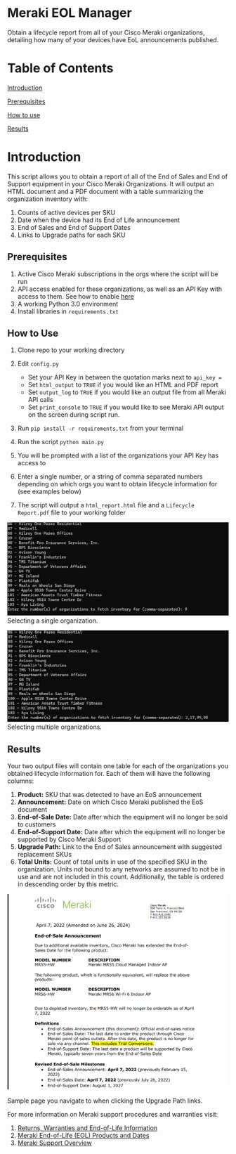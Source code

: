 # Meraki EOL Manager

Obtain a lifecycle report from all of your Cisco Meraki organizations, detailing how many of your devices have EoL announcements published.

# Table of Contents

[Introduction](#intro)

[Prerequisites](#prereq)

[How to use](#howtouse)

[Results](#results)

<a name="intro"></a>

# Introduction

This script allows you to obtain a report of all of the End of Sales and End of Support equipment in your Cisco Meraki Organizations. It will output an HTML document and a PDF document with a table summarizing the organization inventory with:

1. Counts of active devices per SKU
2. Date when the device had its End of Life announcement
3. End of Sales and End of Support Dates
4. Links to Upgrade paths for each SKU

<a name="prereq"></a>

## Prerequisites

1. Active Cisco Meraki subscriptions in the orgs where the script will be run
2. API access enabled for these organizations, as well as an API Key with access to them. See how to enable [here](https://documentation.meraki.com/General_Administration/Other_Topics/Cisco_Meraki_Dashboard_API)
3. A working Python 3.0 environment
4. Install libraries in `requirements.txt`

<a name="howtouse"></a>

## How to Use

1. Clone repo to your working directory
2. Edit `config.py`
   - Set your API Key in between the quotation marks next to `api_key =`
   - Set `html_output` to `TRUE` if you would like an HTML and PDF report
   - Set `output_log` to `TRUE` if you would like an output file from all Meraki API calls
   - Set `print_console` to `TRUE` if you would like to see Meraki API output on the screen during script run.

3. Run `pip install -r requirements.txt` from your terminal
4. Run the script `python main.py`
5. You will be prompted with a list of the organizations your API Key has access to
6. Enter a single number, or a string of comma separated numbers depending on which orgs you want to obtain lifecycle information for (see examples below)
7. The script will output a `html_report.html` file and a `Lifecycle Report.pdf` file to your working folder

![image alt text](images/single_org.png)
Selecting a single organization.

![image alt text](images/multi_org.png)
Selecting multiple organizations.

<a name="results"></a>

## Results

Your two output files will contain one table for each of the organizations you obtained lifecycle information for. Each of them will have the following columns:

1. **Product:** SKU that was detected to have an EoS announcement
2. **Announcement:** Date on which Cisco Meraki published the EoS document
3. **End-of-Sale Date:** Date after which the equipment will no longer be sold to customers
4. **End-of-Support Date:** Date after which the equipment will no longer be supported by Cisco Meraki Support
5. **Upgrade Path:** Link to the End of Sales announcement with suggested replacement SKUs
6. **Total Units:** Count of total units in use of the specified SKU in the organization. Units not bound to any networks are assumed to not be in use and are not included in this count. Additionally, the table is ordered in descending order by this metric.

![image alt text](images/upgrade.png)

Sample page you navigate to when clicking the Upgrade Path links.

For more information on Meraki support procedures and warranties visit:

1. [Returns, Warranties and End-of-Life Information](https://documentation.meraki.com/General_Administration/Other_Topics/Returns_(RMAs)%2C_Warranties_and_End-of-Life_Information)
2. [Meraki End-of-Life (EOL) Products and Dates](https://documentation.meraki.com/General_Administration/Other_Topics/Meraki_End-of-Life_(EOL)_Products_and_Dates)
3. [Meraki Support Overview](https://meraki.cisco.com/meraki-support/overview/)
